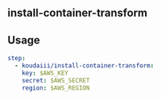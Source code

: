 install-container-transform
---



Usage
---

```wercker.yml
step:
  - koudaiii/install-container-transform:
    key: $AWS_KEY
    secret: $AWS_SECRET
    region: $AWS_REGION
```
